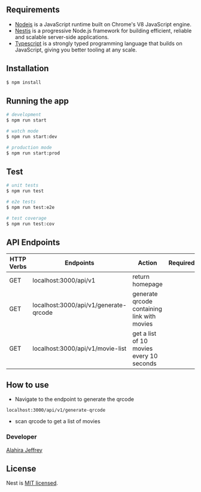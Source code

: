 ## Requirements

- [Nodejs](https://nodejs.org/en/) is a JavaScript runtime built on Chrome's V8 JavaScript engine.
- [Nestjs](https://nestjs.com/) is a progressive Node.js framework for building efficient, reliable and scalable server-side applications.
- [Typescript](https://www.typescriptlang.org/) is a strongly typed programming language that builds on JavaScript, giving you better tooling at any scale.

## Installation

```bash
$ npm install
```

## Running the app

```bash
# development
$ npm run start

# watch mode
$ npm run start:dev

# production mode
$ npm run start:prod
```

## Test

```bash
# unit tests
$ npm run test

# e2e tests
$ npm run test:e2e

# test coverage
$ npm run test:cov
```

## API Endpoints
| HTTP Verbs | Endpoints | Action | Required |
| --- | --- | --- | --- |
| GET | localhost:3000/api/v1 | return homepage| |
| GET | localhost:3000/api/v1/generate-qrcode | generate qrcode containing link with movies| |
| GET | localhost:3000/api/v1/movie-list | get a list of 10 movies every 10 seconds| |

## How to use
- Navigate to the endpoint to generate the qrcode 
```
localhost:3000/api/v1/generate-qrcode
```
- scan qrcode to get a list of movies
### Developer

[Alahira Jeffrey](https://github.com/alahirajeffrey)

## License

Nest is [MIT licensed](LICENSE).
